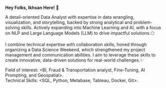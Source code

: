 **Hey Folks, Ikhsan Here!** 🚀

A detail-oriented Data Analyst with expertise in data wrangling, visualization, and storytelling, backed by strong analytical and problem-solving skills. Actively expanding into Machine Learning and AI, with a focus on NLP and Large Language Models (LLM) to drive impactful solutions.🌕

I combine technical expertise with collaboration skills, honed through organizing a Data Science Weekend, which strengthened my project management and communication abilities. I aim to leverage these skills to create innovative, data-driven solutions for real-world challenges.✨

Field of interest: <BI, Fraud & Transportation analyst, Fine-Tuning, AI Prompting, and Geospatial>.<br>
Technical Skills: <SQL, Python, Metabase, Tableau, Docker, Git>.
